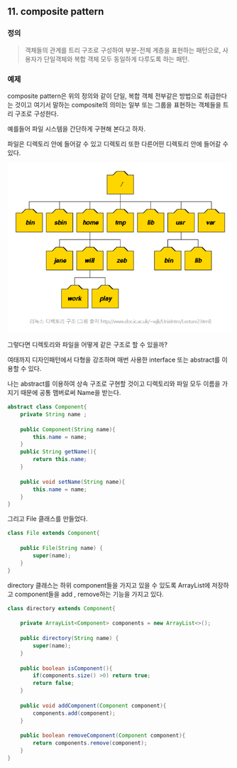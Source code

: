 ## 11. composite pattern

### 정의
> 객체들의 관계를 트리 구조로 구성하여 부분-전체 계층을 표현하는 패턴으로, 사용자가 단일객체와 복합 객체 모두 동일하게 다루도록 하는 패턴.

### 예제

composite pattern은 위의 정의와 같이 단일, 복합 객체 전부같은 방법으로 취급한다는 것이고 여기서 말하는 composite의 의미는 일부 또는 그룹을 표현하는 객체들을 트리 구조로 구성한다.

예를들어 파일 시스템을 간단하게 구현해 본다고 하자. 

파일은 디렉토리 안에 들어갈 수 있고 디렉토리 또한 다른어떤 디렉토리 안에 들어갈 수 있다.

![base](/src/main/md/composite/img/composite1.PNG)

그렇다면 디렉토리와 파일을 어떻게 같은 구조로 할 수 있을까?

여태까지 디자인패턴에서 다형을 강조하며 매번 사용한 interface 또는 abstract를 이용할 수 있다.

나는 abstract를 이용하여 상속 구조로 구현할 것이고 디렉토리와 파일 모두 이름을 가지기 때문에
공통 맴버로써 Name을 받는다.
~~~java
abstract class Component{
    private String name ;

    public Component(String name){
        this.name = name;
    }
    public String getName(){
        return this.name;
    }

    public void setName(String name){
        this.name = name;
    }
}
~~~

그리고 File 클래스를 만들었다.

~~~java
class File extends Component{

    public File(String name) {
        super(name);
    }
}
~~~

directory 클래스는 하위 component들을 가지고 있을 수 있도록 ArrayList에 저장하고
component들을 add , remove하는 기능을 가지고 있다.
~~~java
class directory extends Component{

    private ArrayList<Component> components = new ArrayList<>();

    public directory(String name) {
        super(name);
    }

    public boolean isComponent(){
        if(components.size() >0) return true;
        return false;
    }

    public void addComponent(Component component){
        components.add(component);
    }

    public boolean removeComponent(Component component){
        return components.remove(component);
    }
}
~~~







